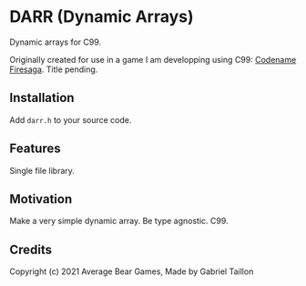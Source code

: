 # DARR (Dynamic Arrays) 

Dynamic arrays for C99.

Originally created for use in a game I am developping using C99: [Codename Firesaga](https://gitlab.com/Gabinou/firesagamaker). Title pending. 

## Installation
Add ```darr.h``` to your source code.

## Features
Single file library.

## Motivation
Make a very simple dynamic array. 
Be type agnostic.
C99.

## Credits
Copyright (c) 2021 Average Bear Games, Made by Gabriel Taillon
